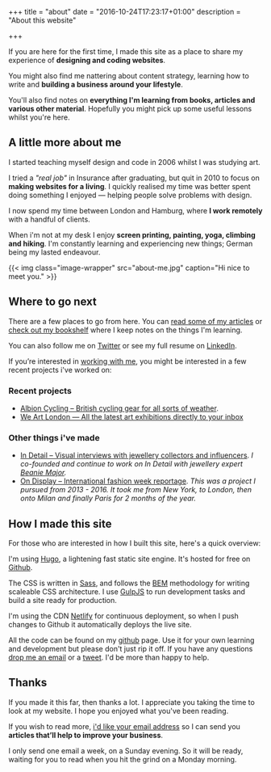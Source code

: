 +++
title = "about"
date = "2016-10-24T17:23:17+01:00"
description = "About this website"

+++

If you are here for the first time, I made this site as a place to share my experience of **designing and coding websites**.

You might also find me nattering about content strategy, learning how to write and **building a business around your lifestyle**.

You'll also find notes on **everything I'm learning from books, articles and various other material**. Hopefully you might pick up some useful lessons whilst you're here.

## A little more about me

I started teaching myself design and code in 2006 whilst I was studying art.

I tried a *"real job"* in Insurance after graduating, but quit in 2010 to focus on **making websites for a living**. I quickly realised my time was better spent doing something I enjoyed — helping people solve problems with design.

I now spend my time between London and Hamburg, where **I work remotely** with a handful of clients.

When i'm not at my desk I enjoy **screen printing, painting, yoga, climbing and hiking**. I'm constantly learning and experiencing new things; German being my lasted endeavour.


{{< img class="image-wrapper" src="about-me.jpg" caption="Hi nice to meet you." >}}

## Where to go next

There are a few places to go from here. You can [read some of my articles](http://localhost:1313/articles/) or [check out my bookshelf](http://localhost:1313/reading/) where I keep notes on the things I'm learning.

You can also follow me on [Twitter](https://twitter.com/harrycresswell) or see my full resume on [LinkedIn](https://uk.linkedin.com/in/harrycresswell
).

If you’re interested in [working with me](http://localhost:1313/design-consulting/), you might be interested in a few recent projects i've worked on:

### Recent projects

- [Albion Cycling – British cycling gear for all sorts of weather](http://www.albioncycling.com/).
- [We Art London — All the latest art exhibitions directly to your inbox ](http://www.weartlondon.com/)


### Other things i've made

- [In Detail – Visual interviews with jewellery collectors and influencers](https://indtl.com/). *I co-founded and continue to work on In Detail with jewellery expert [Beanie Major](http://blake-ldn.com/journal/2016/11/8/blake-woman-beanie-major).*
- [On Display – International fashion week reportage](http://ondsply.co/).
_This was a project I pursued from 2013 - 2016. It took me from New York, to London, then onto Milan and finally Paris for 2 months of the year._


## How I made this site

For those who are interested in how I built this site, here's a quick overview:

I'm using [Hugo](https://gohugo.io/), a lightening fast static site engine. It's hosted for free on [Github](https://github.com/harrycresswell/hc).

The CSS is written in [Sass](http://sass-lang.com/), and follows the [BEM](https://css-tricks.com/bem-101/) methodology for writing scaleable CSS architecture. I use [GulpJS](http://gulpjs.com/) to run development tasks and build a site ready for production.

I'm using the CDN [Netlify](https://www.netlify.com/) for continuous deployment, so when I push changes to Github it automatically deploys the live site.

All the code can be found on my [github](https://github.com/harrycresswell/hc) page. Use it for your own learning and development but please don't just rip it off. If you have any questions [drop me an email](mailto:studio@harrycresswell.com) or a [tweet](https://twitter.com/harrycresswell). I'd be more than happy to help.

## Thanks

If you made it this far, then thanks a lot. I appreciate you taking the time to look at my website. I hope you enjoyed what you've been reading.

If you wish to read more, <a href ="http://localhost:1313/#newsletter">i'd like your email address</a> so I can send you **articles that’ll help to improve your business**.

I only send one email a week, on a Sunday evening. So it will be ready, waiting for you to read when you hit the grind on a Monday morning.
